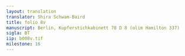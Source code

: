 ```yaml
---
layout: translation
translator: Shira Schwam-Baird
title: folio 8v
manuscript: Berlin, Kupferstichkabinett 78 D 8 (olim Hamilton 337)
sigla: BT
iip: b008v.tif
milestone: 16
---
```

